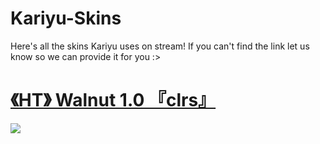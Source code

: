 # Kariyu-Skins
Here's all the skins Kariyu uses on stream! If you can't find the link let us know so we can provide it for you :>
# [《HT》 Walnut 1.0 『clrs』](https://drive.google.com/file/d/1wFuBi7jNxBM_hxiZnL8V833YEKmF-mBK/view?usp=sharing)
![](https://imgur.com/CpHxqOJ)
